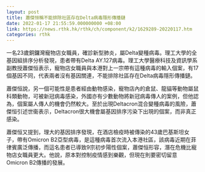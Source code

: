 ```yaml
---
layout: post
title: 蕭傑恒稱不能排除社區存在Delta病毒隱形傳播鏈
date: 2022-01-17 21:55:59.000000000 +08:00
link: https://news.rthk.hk/rthk/ch/component/k2/1629289-20220117.htm
categories: rthk
---
```


一名23歲銅鑼灣寵物店女職員，確診新型肺炎，屬Delta變種病毒。理工大學的全基因組排序分析發現，患者帶有Delta AY.127病毒。理工大學醫療科技及資訊學系副教授蕭傑恒表示，寵物店女職員與本港對上一宗帶有這種病毒的輸入個案，有17個基因不同，代表兩者沒有基因關連，不能排除社區存在Delta病毒隱形傳播鏈。

蕭傑恒說，另一個可能性是患者經由動物感染，寵物店內的倉鼠、龍貓等動物屬鼠科類動物，可被新冠病毒感染，外國亦有少數動物將新冠病毒傳人的案例，但他認為，個案屬人傳人的機會仍然較大。至於出現Deltacron混合變種病毒的風險，蕭傑恒引述世衞表示，Deltacron很大機會屬基因排序污染下出現的個案，而非真正感染。

蕭傑恒又提到，理大的基因排序發現，在酒店檢疫時被傳染的43歲巴基斯坦女子，帶有Omicron B2亞型病毒，是這種病毒首次流入本港社區，該病毒近期在菲律賓廣泛傳播，而這名患者已導致9宗初步陽性個案，蕭傑恒形容，潛在危機比寵物店女職員更大。他說，原本對控制疫情感到樂觀，但現在則要密切留意Omicron B2傳播的發展。
